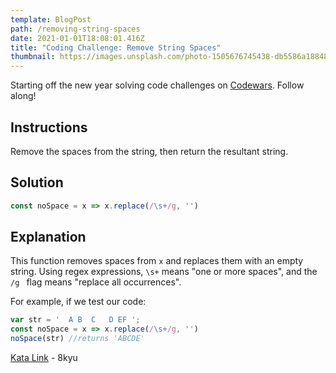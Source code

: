 ```yaml
---
template: BlogPost
path: /removing-string-spaces
date: 2021-01-01T18:08:01.416Z
title: "Coding Challenge: Remove String Spaces"
thumbnail: https://images.unsplash.com/photo-1505676745438-db5586a18848?ixid=MXwxMjA3fDB8MHxwaG90by1wYWdlfHx8fGVufDB8fHw%3D&ixlib=rb-1.2.1&auto=format&fit=crop&w=1350&q=80
---
```

Starting off the new year solving code challenges on [Codewars](https://codewars.com). Follow along!

## Instructions

Remove the spaces from the string, then return the resultant string.

## Solution

```javascript
const noSpace = x => x.replace(/\s+/g, '')
```

## Explanation

This function removes spaces from `x` and replaces them with an empty string. Using regex expressions, `\s+` means "one or more spaces", and the `/g ` flag means "replace all occurrences". 

For example, if we test our code:

```javascript
var str = '  A B  C   D EF ';
const noSpace = x => x.replace(/\s+/g, '') 
noSpace(str) //returns 'ABCDE'
```

[Kata Link](https://www.codewars.com/kata/57eae20f5500ad98e50002c5/train/javascript) - 8kyu